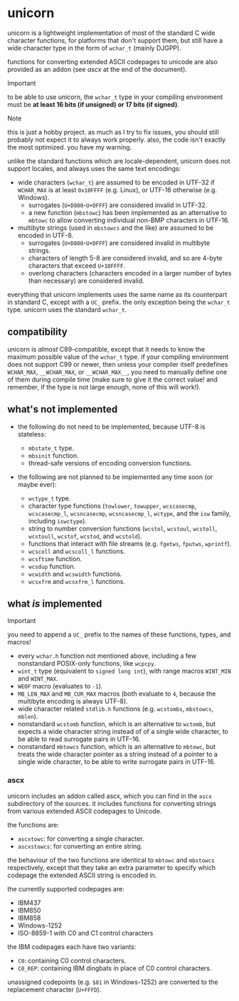 # unicorn

unicorn is a lightweight implementation of most of the standard C wide character functions, for platforms that don't support them, but still have a wide character type in the form of `wchar_t` (mainly DJGPP).

functions for converting extended ASCII codepages to unicode are also provided as an addon (see *ascx* at the end of the document).

> [!IMPORTANT]
> to be able to use unicorn, the `wchar_t` type in your compiling environment must be **at least 16 bits (if unsigned) or 17 bits (if signed)**.

> [!NOTE]
> this is just a hobby project.
> as much as I try to fix issues, you should still probably not expect it to always work properly.
> also, the code isn't exactly the most optimized. you have my warning.

unlike the standard functions which are locale-dependent, unicorn does not support locales, and always uses the same text encodings:

* wide characters (`wchar_t`) are assumed to be encoded in UTF-32 if `WCHAR_MAX` is at least `0x10FFFF` (e.g. Linux), or UTF-16 otherwise (e.g. Windows).
  * surrogates (`U+D800`-`U+DFFF`) are considered invalid in UTF-32.
  * a new function (`mbstowc`) has been implemented as an alternative to `mbtowc` to allow converting individual non-BMP characters in UTF-16.
* multibyte strings (used in `mbstowcs` and the like) are assumed to be encoded in UTF-8.
  * surrogates (`U+D800`-`U+DFFF`) are considered invalid in multibyte strings.
  * characters of length 5-8 are considered invalid, and so are 4-byte characters that exceed `U+10FFFF`.
  * overlong characters (characters encoded in a larger number of bytes than necessary) are considered invalid.

everything that unicorn implements uses the same name as its counterpart in standard C, except with a `UC_` prefix.
the only exception being the `wchar_t` type. unicorn uses the standard `wchar_t`.

## compatibility

unicorn is *almost* C89-compatible, except that it needs to know the maximum possible value of the `wchar_t` type.
if your compiling environment does not support C99 or newer, then unless your compiler itself predefines `WCHAR_MAX`, `__WCHAR_MAX`, or `__WCHAR_MAX__`, you need to manually define one of them during compile time (make sure to give it the correct value! and remember, if the type is not large enough, none of this will work!).

## what's not implemented

* the following do not need to be implemented, because UTF-8 is stateless:
  * `mbstate_t` type.
  * `mbsinit` function.
  * thread-safe versions of encoding conversion functions.

* the following are not planned to be implemented any time soon (or maybe ever):
  * `wctype_t` type.
  * character type functions (`towlower`, `towupper`, `wcscasecmp`, `wcscasecmp_l`, `wcsncasecmp`, `wcsncasecmp_l`, `wctype`, and the `isw` family, including `iswctype`).
  * string to number conversion functions (`wcstol`, `wcstoul`, `wcstoll`, `wcstoull`, `wcstof`, `wcstod`, and `wcstold`).
  * functions that interact with file streams (e.g. `fgetws`, `fputws`, `wprintf`).
  * `wcscoll` and `wcscoll_l` functions.
  * `wcsftime` function.
  * `wcsdup` function.
  * `wcwidth` and `wcswidth` functions.
  * `wcsxfrm` and `wcsxfrm_l` functions.

## what *is* implemented

> [!IMPORTANT]
> you need to append a `UC_` prefix to the names of these functions, types, and macros!

* every `wchar.h` function not mentioned above, including a few nonstandard POSIX-only functions, like `wcpcpy`.
* `wint_t` type (equivalent to `signed long int`), with range macros `WINT_MIN` and `WINT_MAX`.
* `WEOF` macro (evaluates to `-1`).
* `MB_LEN_MAX` and `MB_CUR_MAX` macros (both evaluate to `4`, because the multibyte encoding is always UTF-8).
* wide character related `stdlib.h` functions (e.g. `wcstombs`, `mbstowcs`, `mblen`).
* nonstandard `wcstomb` function, which is an alternative to `wctomb`, but expects a wide character string instead of of a single wide character, to be able to read surrogate pairs in UTF-16.
* nonstandard `mbtowcs` function, which is an alternative to `mbtowc`, but treats the wide character pointer as a string instead of a pointer to a single wide character, to be able to write surrogate pairs in UTF-16.

### ascx

unicorn includes an addon called ascx, which you can find in the `ascx` subdirectory of the sources. it includes functions for converting strings from various extended ASCII codepages to Unicode.

the functions are:
* `ascxtowc`: for converting a single character.
* `ascxstowcs`: for converting an entire string.

the behaviour of the two functions are identical to `mbtowc` and `mbstowcs` respectively, except that they take an extra parameter to specify which codepage the extended ASCII string is encoded in.

the currently supported codepages are:
* IBM437
* IBM850
* IBM858
* Windows-1252
* ISO-8859-1 with C0 and C1 control characters

the IBM codepages each have two variants:
* `C0`: containing C0 control characters.
* `C0_REP`: containing IBM dingbats in place of C0 control characters.

unassigned codepoints (e.g. `$81` in Windows-1252) are converted to the replacement character (`U+FFFD`).
